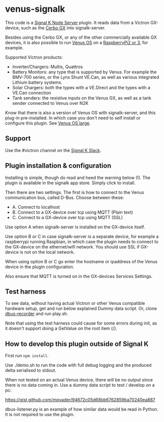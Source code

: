 # venus-signalk

This code is a [Signal K Node Server](https://github.com/SignalK/signalk-server-node) plugin. It
reads data from a Victron GX-device, such as the
[Cerbo GX](https://www.victronenergy.com/panel-systems-remote-monitoring/cerbo-gx) into signalk-server.

Besides using the Cerbo GX, or any of the other commercially available GX devices, it is also
possible to run [Venus OS](https://github.com/victronenergy/venus/wiki) on a
[RaspberryPi2 or 3](https://github.com/victronenergy/venus/wiki/raspberrypi-install-venus-image),
for example.

Supported Victron products:
- Inverter/Chargers: Multis, Quattros
- Battery Monitors: any type that is supported by Venus. For example the BMV-700 series, or the
Lynx Shunt VE.Can, as well as various integrated Lithium battery systems.
- Solar Chargers: both the types with a VE.Direct and the types with a VE.Can connection
- Tank senders: the resistive inputs on the Venus GX, as well as a tank sender connected to Venus
over N2K

Know that there is also a version of Venus OS with signalk-server, and this plug-in pre-installed.
In which case you don't need to self install or configure this plugin. See
[Venus OS large](https://www.victronenergy.com/live/venus-os:large).

## Support
Use the #victron channel on the [Signal K Slack](http://slack-invite.signalk.org/).

## Plugin installation & configuration
Installing is simple, though do read and heed the warning below (!). The plugin is available in the signalk app store. Simply click to
install.

Then there are two settings. The first is how to connect to the Venus communication bus,
called D-Bus. Choose between these:

- A. Connect to localhost
- B. Connect to a GX-device over tcp using MQTT (Plain text)
- C. Connect to a GX-device over tcp using MQTT (SSL)

Use option A when signalk-server is installed on the GX-device itself. 

Use option B or C in case signalk-server is a separate device, for example a raspberrypi running
Raspbian, in which case the plugin needs to connect to the GX-device
on the ethernet/wifi network. You should use SSL if GX-device is not on the local network. 

When using option B or C go enter the hostname or ipaddress of the Venus device in the plugin configuration.

Also ensure that MQTT is turned on in the GX-devices Services Settings.

## Test harness

To see data, without having actual Victron or other Venus compatible hardware setup,
get and run below explained Dummy data script. Or, clone
[dbus-recorder](https://github.com/victronenergy/dbus-recorder) and run play.sh.

Note that using the test harness could cause for some errors during init, as it
doesn't support doing a GetValue on the root item (/).

## How to develop this plugin outside of Signal K

First run `npm install`.

Use ./demo.sh to run the code with full debug logging and the produced delta
serialised to stdout.

When not tested on an actual Venus device, there will be no output since there
is no data coming in. Use a dummy data script to test / develop on a pc:

https://gist.github.com/mpvader/94672c05d68bb6762859ba70240ea887

dbus-listener.py is an example of how similar data would be read in Python. It
is not required to use the plugin.
